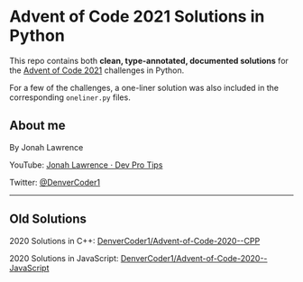 # Advent of Code 2021 Solutions in Python

This repo contains both **clean, type-annotated, documented solutions** for the [Advent of Code 2021](https://adventofcode.com/2021) challenges in Python.

For a few of the challenges, a one-liner solution was also included in the corresponding `oneliner.py` files.

## About me

By Jonah Lawrence

YouTube: [Jonah Lawrence ⋅ Dev Pro Tips](https://youtube.com/c/DevProTips)

Twitter: [@DenverCoder1](https://twitter.com/DenverCoder1)

----

## Old Solutions

2020 Solutions in C++: [DenverCoder1/Advent-of-Code-2020--CPP](https://github.com/DenverCoder1/Advent-of-Code-2020---CPP)

2020 Solutions in JavaScript: [DenverCoder1/Advent-of-Code-2020--JavaScript](https://github.com/DenverCoder1/Advent-of-Code-2020---Javascript)
